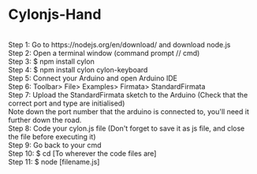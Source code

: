 # Cylonjs-Hand  <br/>
<br/>
Step 1:		Go to https://nodejs.org/en/download/ and download node.js <br/>
Step 2:		Open a terminal window (command prompt // cmd)  <br/>
Step 3:		$ npm install cylon <br/>
Step 4:		$ npm install cylon cylon-keyboard  <br/>
Step 5:		Connect your Arduino and open Arduino IDE <br/>
Step 6:		Toolbar> File> Examples> Firmata> StandardFirmata <br/>
Step 7:		Upload the StandardFirmata sketch to the Arduino   	(Check that the correct port and type are initialised)  <br/>
          Note down the port number that the arduino is connected to, you'll need it further down the road. <br/>
Step 8: 	Code your cylon.js file 							(Don't forget to save it as js file, and close the file before executing it)  <br/>
Step 9:		Go back to your cmd <br/>
Step 10:	$ cd [To wherever the code files are] <br/>
Step 11:	$ node [filename.js]  <br/>
